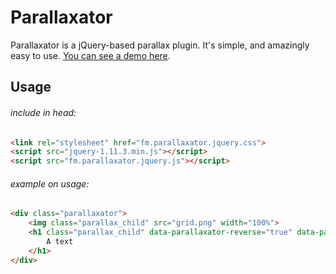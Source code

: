 Parallaxator
=======
Parallaxator is a jQuery-based parallax plugin. It's simple, and amazingly easy to use.
[You can see a demo here](http://opensource.faroemedia.com/parallaxator).


Usage
-----
###### include in head:
```html
<link rel="stylesheet" href="fm.parallaxator.jquery.css">
<script src="jquery-1.11.3.min.js"></script>
<script src="fm.parallaxator.jquery.js"></script>
```

###### example on usage:
```html
<div class="parallaxator">
	<img class="parallax_child" src="grid.png" width="100%">
	<h1 class="parallax_child" data-parallaxator-reverse="true" data-parallaxator-velocity="0.45">
		A text
	</h1>
</div>
```
